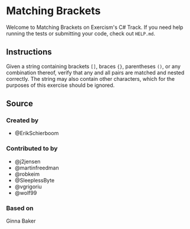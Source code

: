 # Matching Brackets

Welcome to Matching Brackets on Exercism's C# Track.
If you need help running the tests or submitting your code, check out `HELP.md`.

## Instructions

Given a string containing brackets `[]`, braces `{}`, parentheses `()`, or any combination thereof, verify that any and all pairs are matched and nested correctly.
The string may also contain other characters, which for the purposes of this exercise should be ignored.

## Source

### Created by

- @ErikSchierboom

### Contributed to by

- @j2jensen
- @martinfreedman
- @robkeim
- @SleeplessByte
- @vgrigoriu
- @wolf99

### Based on

Ginna Baker